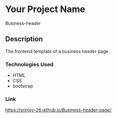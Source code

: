 # Your Project Name

Business-header

## Description

The frontend template of a business header page .

### Technologies Used

- HTML
- CSS
- bootstrap

### Link

<https://srinjoy-26.github.io/Business-header-page/>
